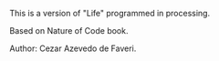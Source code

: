 This is a version of "Life" programmed in processing. 

Based on Nature of Code book.

Author: Cezar Azevedo de Faveri.

